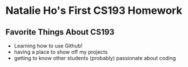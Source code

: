 # Natalie Ho's First CS193 Homework
## Favorite Things About CS193
- Learning how to use Github!
- having a place to show off my projects
- getting to know other students (probably) passionate about coding
